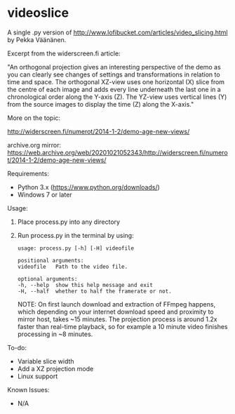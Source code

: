 # videoslice

A single .py version of http://www.lofibucket.com/articles/video_slicing.html by Pekka Väänänen.

Excerpt from the widerscreen.fi article: 

"An orthogonal projection gives an interesting perspective of the demo as you can clearly see changes of settings and transformations in relation to time and space. The orthogonal XZ-view uses one horizontal (X) slice from the centre of each image and adds every line underneath the last one in a chronological order along the Y-axis (Z). The YZ-view uses vertical lines (Y) from the source images to display the time (Z) along the X-axis."

More on the topic: 

http://widerscreen.fi/numerot/2014-1-2/demo-age-new-views/ 

archive.org mirror: https://web.archive.org/web/20201021052343/http://widerscreen.fi/numerot/2014-1-2/demo-age-new-views/

Requirements:
- Python 3.x (https://www.python.org/downloads/)
- Windows 7 or later

Usage:
1. Place process.py into any directory
2. Run process.py in the terminal by using: 
    ```
    usage: process.py [-h] [-H] videofile

    positional arguments:
    videofile   Path to the video file.

    optional arguments:
    -h, --help  show this help message and exit      
    -H, --half  whether to half the framerate or not.
    ```

    NOTE: On first launch download and extraction of FFmpeg happens, which depending on your internet download speed and proximity to mirror host, takes ~15 minutes. The projection process is around 1.2x faster than real-time playback, so for example a 10 minute video finishes processing in ~8 minutes.

To-do:
- Variable slice width
- Add a XZ projection mode
- Linux support

Known Issues:
- N/A

